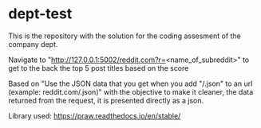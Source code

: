 # dept-test
This is the repository with the solution for the coding assesment of the company dept. 

Navigate to "http://127.0.0.1:5002/reddit.com?r=<name_of_subreddit>" to get to the back the top 5 post titles based on the score

Based on "Use the JSON data that you get when you add "/.json" to an url (example: reddit.com/.json)" with the objective to make it cleaner, the data returned from the request, it is presented directly as a json. 

Library used: https://praw.readthedocs.io/en/stable/
